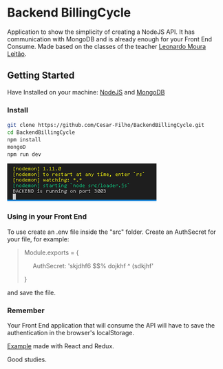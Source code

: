 # Backend BillingCycle

Application to show the simplicity of creating a NodeJS API.
It has communication with MongoDB and is already enough for your Front End Consume.
Made based on the classes of the teacher [Leonardo Moura Leitão](https://www.youtube.com/watch?v=5sMBYBRwJ5Q&list=PLDm7BSK-M5YleJFYqnxvs7DZruSPmCgya).

## Getting Started

Have Installed on your machine:
[NodeJS](https://nodejs.org/en/) and [MongoDB](https://www.mongodb.com/download-center?jmp=nav#community)

### Install

```sh
git clone https://github.com/Cesar-Filho/BackendBillingCycle.git
cd BackendBillingCycle
npm install
mongoD
npm run dev
```
![rundev](doc/ApplicationRun.png)

### Using in your Front End

To use create an .env file inside the "src" folder.
Create an AuthSecret for your file, for example:
> Module.exports = {
>
>     AuthSecret: 'skjdhf6 $$% dojkhf ^ (sdkjhf'
>    
>}

and save the file.

### Remember

Your Front End application that will consume the API will have to save the authentication in the browser's localStorage.

[Example](https://github.com/Cesar-Filho/ReactReduxCiclodePagamento/blob/master/src/auth/authReducer.js) made with React and Redux.

Good studies.
